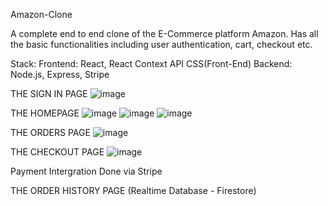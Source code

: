 Amazon-Clone

A complete end to end clone of the E-Commerce platform Amazon. Has all the
basic functionalities including user authentication, cart, checkout etc.

Stack: 
  Frontend: React, React Context API CSS(Front-End) 
  Backend: Node.js, Express, Stripe

THE SIGN IN PAGE
![image](https://user-images.githubusercontent.com/72697334/136286815-37828a31-51e2-47b8-ab6b-e171c2e19dd8.png)

THE HOMEPAGE
![image](https://user-images.githubusercontent.com/72697334/136286772-02f414d6-f91f-4ba9-b11a-72a9273594f7.png)
![image](https://user-images.githubusercontent.com/72697334/136286794-64a7a180-4e4a-4e29-adb3-ee2683b9e79c.png)
![image](https://user-images.githubusercontent.com/72697334/136286804-4bc6d4ce-91ba-44bb-a830-bc60c5fe1ab7.png)


THE ORDERS PAGE
![image](https://user-images.githubusercontent.com/72697334/136286876-1e4f858a-5c92-44e8-941e-8845ba96a49f.png)


THE CHECKOUT PAGE
![image](https://user-images.githubusercontent.com/72697334/136286897-adc68b84-c302-4a89-a563-4ec66e259092.png)

Payment Intergration Done via Stripe

THE ORDER HISTORY PAGE (Realtime Database - Firestore)
